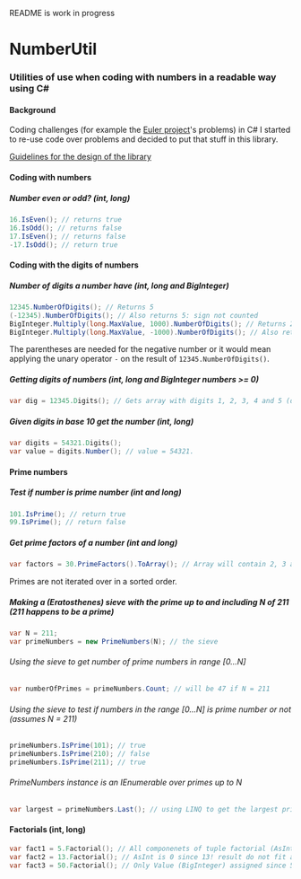 README is work in progress
# NumberUtil
### Utilities of use when coding with numbers in a readable way using C#
#### Background ####
Coding challenges (for example the [Euler project](https://projecteuler.net/)'s problems) in C# I started to re-use code over problems and decided to put that stuff in this library. 

[Guidelines for the design of the library](https://github.com/Aha43/NumberUtil/wiki/NumberUtil-Library-Design-Rules)

#### Coding with numbers
##### Number even or odd? (int, long)
<!-- T9 -->
```c#
16.IsEven(); // returns true
16.IsOdd(); // returns false
17.IsEven(); // returns false
-17.IsOdd(); // return true
```

#### Coding with the digits of numbers
##### Number of digits a number have (int, long and BigInteger)
<!-- T5 -->
```c#
12345.NumberOfDigits(); // Returns 5
(-12345).NumberOfDigits(); // Also returns 5: sign not counted
BigInteger.Multiply(long.MaxValue, 1000).NumberOfDigits(); // Returns 22
BigInteger.Multiply(long.MaxValue, -1000).NumberOfDigits(); // Also returns 22
```

The parentheses are needed for the negative number or it would mean applying the unary operator `-` on the result of `12345.NumberOfDigits()`.

##### Getting digits of numbers (int, long and BigInteger numbers >= 0)
<!-- T7 -->
```c#
var dig = 12345.Digits(); // Gets array with digits 1, 2, 3, 4 and 5 (dig[0] = 1 and dig[4] = 5)
```

##### Given digits in base 10 get the number (int, long)
<!-- T8 -->
```c#
var digits = 54321.Digits();
var value = digits.Number(); // value = 54321.
```

#### Prime numbers
##### Test if number is prime number (int and long)
<!-- T1 -->
```c#
101.IsPrime(); // return true
99.IsPrime(); // return false
```

##### Get prime factors of a number (int and long)
<!-- T6 -->
```c#
var factors = 30.PrimeFactors().ToArray(); // Array will contain 2, 3 and 5. 
```
Primes are not iterated over in a sorted order.

##### Making a (Eratosthenes) sieve with the prime up to and including N of 211 (211 happens to be a prime)
```c#
var N = 211;
var primeNumbers = new PrimeNumbers(N); // the sieve
````

###### Using the sieve to get number of prime numbers in range [0...N]
<!-- T2 -->
```c#
var numberOfPrimes = primeNumbers.Count; // will be 47 if N = 211
```

###### Using the sieve to test if numbers in the range [0...N] is prime number or not (assumes N = 211)
<!-- T3 -->
```c#
primeNumbers.IsPrime(101); // true
primeNumbers.IsPrime(210); // false
primeNumbers.IsPrime(211); // true
```

###### PrimeNumbers instance is an IEnumerable over primes up to N
<!-- T4 -->
```c#
var largest = primeNumbers.Last(); // using LINQ to get the largest prime less or equal to N.
```

#### Factorials (int, long)
```c#
var fact1 = 5.Factorial(); // All componenets of tuple factorial (AsInt, AsLong and Value) assigned 5!
var fact2 = 13.Factorial(); // AsInt is 0 since 13! result do not fit an int, AsLong and Value is assigned 13!.
var fact3 = 50.Factorial(); // Only Value (BigInteger) assigned since 50! do not fit long.
```
